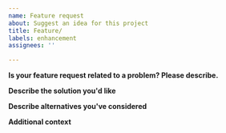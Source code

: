 ```yaml
---
name: Feature request
about: Suggest an idea for this project
title: Feature/
labels: enhancement
assignees: ''

---
```


**Is your feature request related to a problem? Please describe.**
<!---A clear and concise description of what the problem is. Ex. I'm always frustrated when [...]--->

**Describe the solution you'd like**
<!---A clear and concise description of what you want to happen.--->

**Describe alternatives you've considered**
<!---A clear and concise description of any alternative solutions or features you've considered.--->

**Additional context**
<!---Add any other context or screenshots about the feature request here.--->
